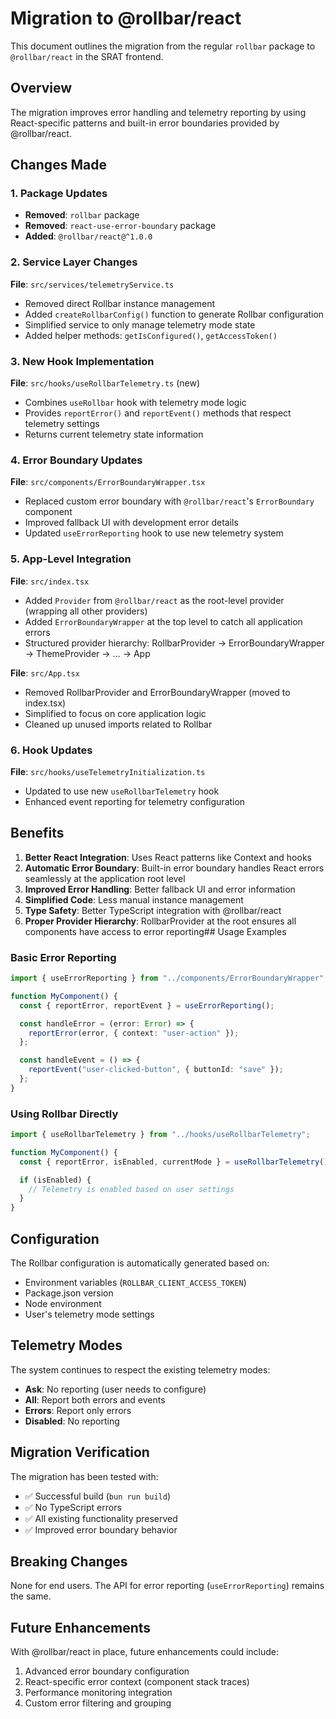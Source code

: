 # Migration to @rollbar/react

This document outlines the migration from the regular `rollbar` package to `@rollbar/react` in the SRAT frontend.

## Overview

The migration improves error handling and telemetry reporting by using React-specific patterns and built-in error boundaries provided by @rollbar/react.

## Changes Made

### 1. Package Updates

- **Removed**: `rollbar` package
- **Removed**: `react-use-error-boundary` package
- **Added**: `@rollbar/react@^1.0.0`

### 2. Service Layer Changes

**File**: `src/services/telemetryService.ts`

- Removed direct Rollbar instance management
- Added `createRollbarConfig()` function to generate Rollbar configuration
- Simplified service to only manage telemetry mode state
- Added helper methods: `getIsConfigured()`, `getAccessToken()`

### 3. New Hook Implementation

**File**: `src/hooks/useRollbarTelemetry.ts` (new)

- Combines `useRollbar` hook with telemetry mode logic
- Provides `reportError()` and `reportEvent()` methods that respect telemetry settings
- Returns current telemetry state information

### 4. Error Boundary Updates

**File**: `src/components/ErrorBoundaryWrapper.tsx`

- Replaced custom error boundary with `@rollbar/react`'s `ErrorBoundary` component
- Improved fallback UI with development error details
- Updated `useErrorReporting` hook to use new telemetry system

### 5. App-Level Integration

**File**: `src/index.tsx`

- Added `Provider` from `@rollbar/react` as the root-level provider (wrapping all other providers)
- Added `ErrorBoundaryWrapper` at the top level to catch all application errors
- Structured provider hierarchy: RollbarProvider → ErrorBoundaryWrapper → ThemeProvider → ... → App

**File**: `src/App.tsx`

- Removed RollbarProvider and ErrorBoundaryWrapper (moved to index.tsx)
- Simplified to focus on core application logic
- Cleaned up unused imports related to Rollbar

### 6. Hook Updates

**File**: `src/hooks/useTelemetryInitialization.ts`

- Updated to use new `useRollbarTelemetry` hook
- Enhanced event reporting for telemetry configuration

## Benefits

1. **Better React Integration**: Uses React patterns like Context and hooks
2. **Automatic Error Boundary**: Built-in error boundary handles React errors seamlessly at the application root level
3. **Improved Error Handling**: Better fallback UI and error information
4. **Simplified Code**: Less manual instance management
5. **Type Safety**: Better TypeScript integration with @rollbar/react
6. **Proper Provider Hierarchy**: RollbarProvider at the root ensures all components have access to error reporting## Usage Examples

### Basic Error Reporting

```typescript
import { useErrorReporting } from "../components/ErrorBoundaryWrapper";

function MyComponent() {
  const { reportError, reportEvent } = useErrorReporting();

  const handleError = (error: Error) => {
    reportError(error, { context: "user-action" });
  };

  const handleEvent = () => {
    reportEvent("user-clicked-button", { buttonId: "save" });
  };
}
```

### Using Rollbar Directly

```typescript
import { useRollbarTelemetry } from "../hooks/useRollbarTelemetry";

function MyComponent() {
  const { reportError, isEnabled, currentMode } = useRollbarTelemetry();

  if (isEnabled) {
    // Telemetry is enabled based on user settings
  }
}
```

## Configuration

The Rollbar configuration is automatically generated based on:

- Environment variables (`ROLLBAR_CLIENT_ACCESS_TOKEN`)
- Package.json version
- Node environment
- User's telemetry mode settings

## Telemetry Modes

The system continues to respect the existing telemetry modes:

- **Ask**: No reporting (user needs to configure)
- **All**: Report both errors and events
- **Errors**: Report only errors
- **Disabled**: No reporting

## Migration Verification

The migration has been tested with:

- ✅ Successful build (`bun run build`)
- ✅ No TypeScript errors
- ✅ All existing functionality preserved
- ✅ Improved error boundary behavior

## Breaking Changes

None for end users. The API for error reporting (`useErrorReporting`) remains the same.

## Future Enhancements

With @rollbar/react in place, future enhancements could include:

1. Advanced error boundary configuration
2. React-specific error context (component stack traces)
3. Performance monitoring integration
4. Custom error filtering and grouping
